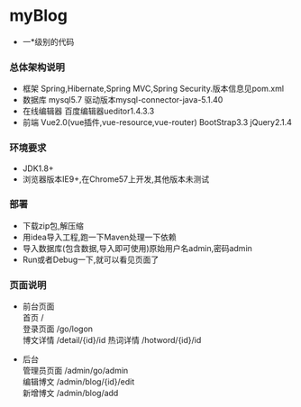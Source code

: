 # myBlog
* 一*级别的代码

### 总体架构说明
* 框架 Spring,Hibernate,Spring MVC,Spring Security.版本信息见pom.xml
* 数据库 mysql5.7 驱动版本mysql-connector-java-5.1.40
* 在线编辑器 百度编辑器ueditor1.4.3.3
* 前端 Vue2.0(vue插件,vue-resource,vue-router) BootStrap3.3 jQuery2.1.4

### 环境要求
* JDK1.8+
* 浏览器版本IE9+,在Chrome57上开发,其他版本未测试

### 部署
* 下载zip包,解压缩
* 用idea导入工程,跑一下Maven处理一下依赖
* 导入数据库(包含数据,导入即可使用)原始用户名admin,密码admin
* Run或者Debug一下,就可以看见页面了

### 页面说明
* 前台页面  
  首页 /  
  登录页面 /go/logon  
  博文详情 /detail/{id}/id
  热词详情 /hotword/{id}/id

* 后台  
  管理员页面 /admin/go/admin  
  编辑博文 /admin/blog/{id}/edit  
  新增博文 /admin/blog/add    